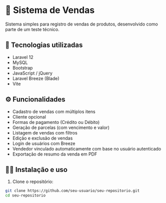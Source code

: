 # 🛒 Sistema de Vendas

Sistema simples para registro de vendas de produtos, desenvolvido como parte de um teste técnico.

## 🔧 Tecnologias utilizadas

- Laravel 12
- MySQL
- Bootstrap
- JavaScript / jQuery
- Laravel Breeze (Blade)
- Vite

## ⚙️ Funcionalidades

- Cadastro de vendas com múltiplos itens
- Cliente opcional
- Formas de pagamento (Crédito ou Débito)
- Geração de parcelas (com vencimento e valor)
- Listagem de vendas com filtros
- Edição e exclusão de vendas
- Login de usuários com Breeze
- Vendedor vinculado automaticamente com base no usuário autenticado
- Exportação de resumo da venda em PDF

## 🧑‍💻 Instalação e uso

1. Clone o repositório:

```bash
git clone https://github.com/seu-usuario/seu-repositorio.git
cd seu-repositorio